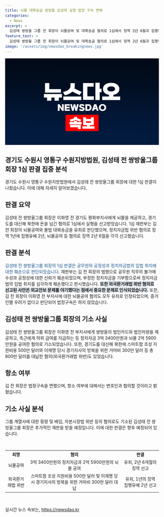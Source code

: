 ```yaml
---
title: 뇌물 대북송금 쌍방울 김성태 실형 법정 구속 면해
categories:
  - News
excerpt: >
  김성태 쌍방울 그룹 전 회장이 뇌물공여 및 대북송금 혐의로 1심에서 징역 2년 6월과 집행유예 2년을 선고받았다. 이화영 전 경기도 평화부지사에게 뇌물을 주고 북한에 돈을 보낸 혐의도 있다. 재판부는 김 전 회장의 범행으로 공무원의 공정성과 정치자금법 취지가 훼손됐다고 판시했으며, 외교안보 문제를引起했다. 함석은 법정 구속을 면했고, 김 전 회장은 착잡하다. (향후 재판을) 열심히 받아봐야겠다라며 항소 여부는 변호인과 협의할 것이라고 말했다.
feature_text: >
  김성태 쌍방울 그룹 전 회장이 뇌물공여 및 대북송금 혐의로 1심에서 징역 2년 6월과 집행유예 2년을 선고받았다. 이화영 전 경기도 평화부지사에게 뇌물을 주고 북한에 돈을 보낸 혐의도 있다. 재판부는 김 전 회장의 범행으로 공무원의 공정성과 정치자금법 취지가 훼손됐다고 판시했으며, 외교안보 문제를引起했다. 함석은 법정 구속을 면했고, 김 전 회장은 착잡하다. (향후 재판을) 열심히 받아봐야겠다라며 항소 여부는 변호인과 협의할 것이라고 말했다.
image: '/assets/img/newsdao_breakingnews.jpg'
---
```


<p><img src="/assets/img/newsdao_breakingnews.jpg" alt="implanttips 속보" /></p>

<h2 data-ke-size="size26">경기도 수원시 영통구 수원지방법원, 김성태 전 쌍방울그룹 회장 1심 판결 집중 분석</h2>

<p data-ke-size="size16">경기도 수원시 영통구 수원지방법원에서 김성태 전 쌍방울그룹 회장에 대한 1심 판결이 나왔습니다. 이에 대해 자세히 알아보겠습니다.</p>

<h2><b>판결 요약</b></h2>

<p data-ke-size="size16">김성태 전 쌍방울그룹 회장은 이화영 전 경기도 평화부지사에게 뇌물을 제공하고, 경기도를 대신해 북한에 돈을 넘긴 혐의로 1심에서 실형을 선고받았습니다. 1심 재판부는 김 전 회장의 뇌물공여와 불법 대북송금을 유죄로 판단했으며, 정치자금법 위반 혐의로 징역 1년에 집행유예 2년, 뇌물공여 등 혐의로 징역 2년 6월을 각각 선고했습니다.</p>

<h2><b>판결 분석</b></h2>

<p data-ke-size="size16"><span style="color: #1a5490;">김성태 전 쌍방울그룹 회장의 1심 판결은 공무원의 공정성과 정치자금법의 입법 취지에 대한 훼손으로 판단되었습니다.</span> 재판부는 김 전 회장의 범행으로 공무원 직무의 불가매수성과 공정성에 대한 신뢰가 훼손되었으며, 부정한 정치자금을 기부함으로써 정치자금법의 입법 취지를 심각하게 훼손했다고 판시했습니다. <b><span style="background-color: #21538527;">또한 외국환거래법 위반 혐의로 선고된 사안은 외교안보 문제를 야기했다는 점에서 중요한 문제로 인식되었습니다.</span></b> 또한, 김 전 회장이 이화영 전 부지사에 대한 뇌물공여 혐의도 모두 유죄로 인정되었으며, 증거인멸 우려가 없다고 판단되어 법정구속은 하지 않았습니다.</p>

<h2><b>김성태 전 쌍방울그룹 회장의 기소 사실</b></h2>

<p data-ke-size="size16">김성태 전 쌍방울그룹 회장은 이화영 전 부지사에게 쌍방울의 법인카드와 법인차량을 제공하고, 측근에게 허위 급여를 지급하는 등 정치자금 3억 3400만원과 뇌물 2억 5900만원을 공여한 혐의로 기소되었습니다. 또한, 경기도를 대신해 북한에 스마트팜 조성 지원비용 500만 달러와 이재명 당시 경기지사의 방북을 위한 거마비 300만 달러 등 총 800만 달러를 대납한 혐의(외국환거래법 위반)도 있었습니다.</p>

<h2><b>항소 여부</b></h2>

<p data-ke-size="size16">김 전 회장은 법정구속을 면했으며, 항소 여부에 대해서는 변호인과 협의할 것이라고 밝혔습니다.</p>

<h2><b>기소 사실 분석</b></h2>

<p data-ke-size="size16">그룹 계열사에 대한 횡령 및 배임, 자본시장법 위반 등의 혐의로도 기소된 김성태 전 쌍방울그룹 회장은 추가적인 재판을 받을 예정입니다. 이에 대한 판결은 향후 예정되어 있습니다.</p>

<p data-ke-size="size16">&nbsp;</p>

<table>
<tbody>
<tr>
<td style="text-align: center; height: 17px;"><b>죄명</b></td>
<td style="text-align: center; height: 17px;"><b>혐의</b></td>
<td style="text-align: center; height: 17px;"><b>판결</b></td>
</tr>
<tr>
<td style="text-align: center; height: 17px;">뇌물공여</td>
<td style="text-align: center; height: 17px;">3억 3400만원의 정치자금과 2억 5900만원의 뇌물 공여</td>
<td style="text-align: center; height: 17px;">유죄, 2년 6개월의 징역 선고</td>
</tr>
<tr>
<td style="text-align: center; height: 17px;">외국환거래법 위반</td>
<td style="text-align: center; height: 17px;">스마트팜 조성 지원비용 500만 달러 및 이재명 당시 경기지사의 방북을 위한 거마비 300만 달러 대납</td>
<td style="text-align: center; height: 17px;">유죄, 1년의 징역 집행유예 2년 선고</td>
</tr>
</tbody>
</table>

<p data-ke-size="size16">&nbsp;</p>
실시간 뉴스 속보는, <a href="https://newsdao.kr" rel="dofollow">https://newsdao.kr</a>


